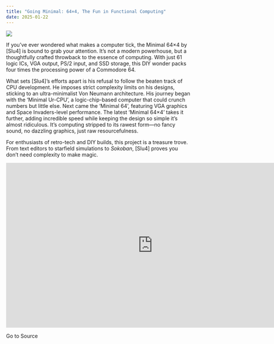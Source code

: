```yaml
---
title: "Going Minimal: 64×4, The Fun in Functional Computing"
date: 2025-01-22
---
```


![](https://hackaday.com/wp-content/uploads/2025/01/64x4_feat.jpg?w=800)

If you’ve ever wondered what makes a computer tick, the Minimal 64×4 by \[Slu4\] is bound to grab your attention. It’s not a modern powerhouse, but a thoughtfully crafted throwback to the essence of computing. With just 61 logic ICs, VGA output, PS/2 input, and SSD storage, this DIY wonder packs four times the processing power of a Commodore 64.

What sets \[Slu4\]’s efforts apart is his refusal to follow the beaten track of CPU development. He imposes strict complexity limits on his designs, sticking to an ultra-minimalist Von Neumann architecture. His journey began with the ‘Minimal Ur-CPU’, a logic-chip-based computer that could crunch numbers but little else. Next came the ‘Minimal 64’, featuring VGA graphics and Space Invaders-level performance. The latest ‘Minimal 64×4’ takes it further, adding incredible speed while keeping the design so simple it’s almost ridiculous. It’s computing stripped to its rawest form—no fancy sound, no dazzling graphics, just raw resourcefulness.

For enthusiasts of retro-tech and DIY builds, this project is a treasure trove. From text editors to starfield simulations to _Sokoban_, \[Slu4\] proves you don’t need complexity to make magic.

<iframe loading="lazy" title="Minimal 64x4: The Oddball in Home Computer Development" width="800" height="450" src="https://www.youtube.com/embed/L1oECH6rPvs?feature=oembed" frameborder="0" allow="accelerometer; autoplay; clipboard-write; encrypted-media; gyroscope; picture-in-picture; web-share" referrerpolicy="strict-origin-when-cross-origin" allowfullscreen></iframe>

Go to Source
